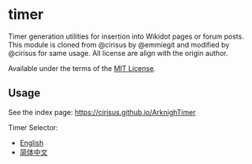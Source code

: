 # timer
Timer generation utilities for insertion into Wikidot pages or forum posts. This module is cloned from @cirisus by @emmiegit and modified by @cirisus for same usage. All license are align with the origin author.

Available under the terms of the [MIT License](LICENSE).

## Usage
See the index page: https://cirisus.github.io/ArknighTimer

Timer Selector:
* [English](https://cirisus.github.io/ArknighTimer/timer-selector.html?lang=en)
* [简体中文](https://cirisus.github.io/ArknighTimer/timer-selector.html?lang=cn)